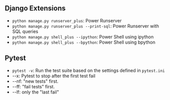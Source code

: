 ## Django Extensions
- `python manage.py runserver_plus`: Power Runserver
- `python manage.py runserver_plus --print-sql`: Power Runserver with SQL queries
- `python manage.py shell_plus --ipython`: Power Shell using ipython
- `python manage.py shell_plus --bpython`: Power Shell using bpython

## Pytest
- `pytest -v`: Run the test suite based on the settings defined in `pytest.ini`
- --x: Pytest to stop after the first test fail
- --nf: "new tests" first.
- --ff: "fail tests" first.
- --lf: only the "last fail"
